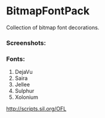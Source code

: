 # BitmapFontPack
Collection of bitmap font decorations. 

### Screenshots:



### Fonts:
1. DejaVu
2. Saira
3. Jellee
4. Sulphur
5. Xolonium

http://scripts.sil.org/OFL

